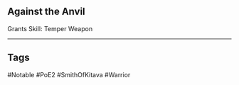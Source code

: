 ## Against the Anvil
Grants Skill: Temper Weapon

---
## Tags
#Notable
#PoE2
#SmithOfKitava
#Warrior
